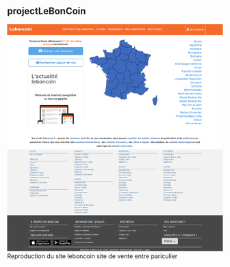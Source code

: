 ## projectLeBonCoin  
![](leboncoin.png)  
Reproduction du site leboncoin site de vente entre pariculier
